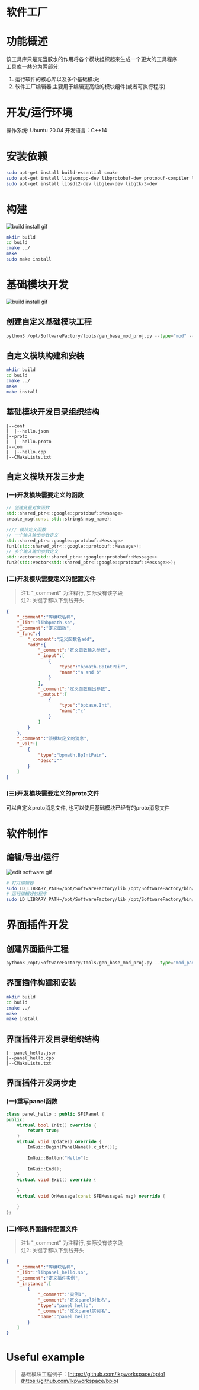 # 软件工厂

# 功能概述
该工具库只是充当胶水的作用将各个模块组织起来生成一个更大的工具程序.  
工具库一共分为两部分:  
1. 运行软件的核心库以及多个基础模块; 
2. 软件工厂编辑器,主要用于编辑更高级的模块组件(或者可执行程序).

# 开发/运行环境
操作系统: Ubuntu 20.04
开发语言：C++14

# 安装依赖
```sh
sudo apt-get install build-essential cmake
sudo apt-get install libjsoncpp-dev libprotobuf-dev protobuf-compiler libgflags-dev libgtest-dev libgoogle-glog-dev 
sudo apt-get install libsdl2-dev libglew-dev libgtk-3-dev
```

# 构建
![build install gif](doc/pics/build_install_sf.gif)

```sh
mkdir build
cd build
cmake ../
make
sudo make install
```

# 基础模块开发
![build install gif](doc/pics/create_base_mod_proj.gif)

## 创建自定义基础模块工程
```py
python3 /opt/SoftwareFactory/tools/gen_base_mod_proj.py --type="mod" --dir="/path/to/base_mode_dir/" --name="user_define_name"
```

## 自定义模块构建和安装
```sh
mkdir build
cd build
cmake ../
make
make install
```

## 基础模块开发目录组织结构
```
|--conf
|  |--hello.json
|--proto
|  |--hello.proto
|--com
|  |--hello.cpp
|--CMakeLists.txt
```

## 自定义模块开发三步走
### (一)开发模块需要定义的函数
```c++ 
// 创建变量对象函数
std::shared_ptr<::google::protobuf::Message> 
create_msg(const std::string& msg_name); 

//// 模块定义函数
// 一个输入输出参数定义
std::shared_ptr<::google::protobuf::Message> 
fun1(std::shared_ptr<::google::protobuf::Message>);
// 多个输入输出参数定义
std::vector<std::shared_ptr<::google::protobuf::Message>> 
fun2(std::vector<std::shared_ptr<::google::protobuf::Message>>);
```
### (二)开发模块需要定义的配置文件
> 注1: "_comment" 为注释行, 实际没有该字段  
> 注2: 关键字都以下划线开头
```json
{
    "_comment":"库模块名称",
    "_lib":"libbpmath.so",
    "_comment":"定义函数",
    "_func":{
        "_comment":"定义函数名add",
        "add":{
            "_comment":"定义函数输入参数",
            "_input":[
                {
                    "type":"bpmath.BpIntPair",
                    "name":"a and b"
                }
            ],
            "_comment":"定义函数输出参数",
            "_output":[
                {
                    "type":"bpbase.Int",
                    "name":"c"
                }
            ]
        }
    },
    "_comment":"该模块定义的消息",
    "_val":[
        {
            "type":"bpmath.BpIntPair",
            "desc":""
        }
    ]
}
```
### (三)开发模块需要定义的proto文件
可以自定义proto消息文件, 也可以使用基础模块已经有的proto消息文件

# 软件制作
## 编辑/导出/运行
![edit software gif](doc/pics/make_software.gif)
```sh
# 打开编辑器
sudo LD_LIBRARY_PATH=/opt/SoftwareFactory/lib /opt/SoftwareFactory/bin/SoftwareFactoryEditor
# 运行编辑好的程序
sudo LD_LIBRARY_PATH=/opt/SoftwareFactory/lib /opt/SoftwareFactory/bin/bptemplate -graph_exec_file="/path/to/hello_exec.json"
```

# 界面插件开发
## 创建界面插件工程
```py
python3 /opt/SoftwareFactory/tools/gen_base_mod_proj.py --type="mod_panel" --dir="/path/to/panel_dir/" --name="user_panel_name"
```

## 界面插件构建和安装
```sh
mkdir build
cd build
cmake ../
make
make install
```

## 界面插件开发目录组织结构
```
|--panel_hello.json
|--panel_hello.cpp
|--CMakeLists.txt
```

## 界面插件开发两步走
### (一)重写panel函数
```c++ 
class panel_hello : public SFEPanel {
public:
    virtual bool Init() override {
        return true;
    }
    virtual void Update() override {
        ImGui::Begin(PanelName().c_str());

        ImGui::Button("Hello");
        
        ImGui::End();
    }
    virtual void Exit() override {

    }
    virtual void OnMessage(const SFEMessage& msg) override {

    }
};
```
### (二)修改界面插件配置文件
> 注1: "_comment" 为注释行, 实际没有该字段  
> 注2: 关键字都以下划线开头
```json
{
    "_comment":"库模块名称",
    "_lib":"libpanel_hello.so",
    "_comment":"定义插件实例",
    "_instance":[
        {
            "_comment":"实例1",
            "_comment":"定义panel对象名",
            "type":"panel_hello",
            "_comment":"定义panel实例名",
            "name":"panel_hello"
        }
    ]
}
```

# Useful example
> 基础模块工程例子：[https://github.com/lkpworkspace/bpio](https://github.com/lkpworkspace/bpio)

